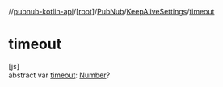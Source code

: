 //[pubnub-kotlin-api](../../../../index.md)/[[root]](../../index.md)/[PubNub](../index.md)/[KeepAliveSettings](index.md)/[timeout](timeout.md)

# timeout

[js]\
abstract var [timeout](timeout.md): [Number](https://kotlinlang.org/api/latest/jvm/stdlib/kotlin/-number/index.html)?
